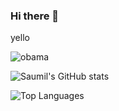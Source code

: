 ### Hi there 👋
yello

![obama](https://metrics.lecoq.io/saumilthecode?template=classic&fortune=1&languages=1&notable=1&base=header%2C%20activity%2C%20community%2C%20repositories%2C%20metadata&base.indepth=false&base.hireable=false&base.skip=false&languages=false&languages.limit=8&languages.threshold=0%25&languages.other=false&languages.colors=github&languages.sections=most-used&languages.indepth=false&languages.analysis.timeout=15&languages.analysis.timeout.repositories=7.5&languages.categories=markup%2C%20programming&languages.recent.categories=markup%2C%20programming&languages.recent.load=300&languages.recent.days=14&notable=false&notable.from=organization&notable.repositories=false&notable.indepth=false&notable.types=commit&notable.self=false&fortune=false&config.timezone=Asia%2FSingapore&config.octicon=true)

![Saumil's GitHub stats](https://github-readme-stats.vercel.app/api?username=saumilthecode&show_icons=true&theme=radical)

![Top Languages](https://github-readme-stats.vercel.app/api/top-langs/?username=saumilthecode&layout=compact&theme=radical)
